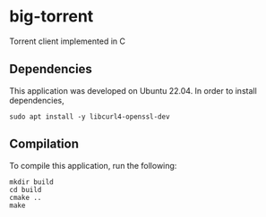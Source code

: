 # big-torrent

Torrent client implemented in C

## Dependencies

This application was developed on Ubuntu 22.04. In order to install dependencies,

```
sudo apt install -y libcurl4-openssl-dev
```

## Compilation

To compile this application, run the following:

```
mkdir build
cd build
cmake ..
make
```

